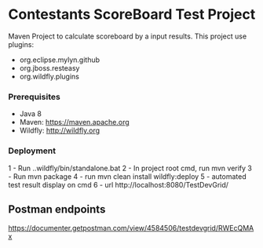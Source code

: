 # Contestants ScoreBoard Test Project

Maven Project to calculate scoreboard by a input results.
This project use plugins:
- org.eclipse.mylyn.github
- org.jboss.resteasy
- org.wildfly.plugins

### Prerequisites

- Java 8
- Maven: https://maven.apache.org
- Wildfly: http://wildfly.org

### Deployment

1 - Run ..wildfly/bin/standalone.bat
2 - In project root cmd, run mvn verify
3 - Run mvn package
4 - run mvn clean install wildfly:deploy
5 - automated test result display on cmd
6 - url http://localhost:8080/TestDevGrid/

## Postman endpoints

https://documenter.getpostman.com/view/4584506/testdevgrid/RWEcQMAx

